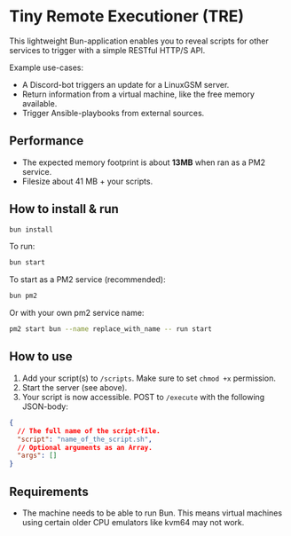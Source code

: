 # Tiny Remote Executioner (TRE)

This lightweight Bun-application enables you to reveal scripts for other services to trigger with a simple RESTful HTTP/S API.

Example use-cases:

- A Discord-bot triggers an update for a LinuxGSM server.
- Return information from a virtual machine, like the free memory available.
- Trigger Ansible-playbooks from external sources.

## Performance

- The expected memory footprint is about **13MB** when ran as a PM2 service.
- Filesize about 41 MB + your scripts.

## How to install & run

```bash
bun install
```

To run:

```bash
bun start
```

To start as a PM2 service (recommended):

```bash
bun pm2
```

Or with your own pm2 service name:

```bash
pm2 start bun --name replace_with_name -- run start
```

## How to use

1. Add your script(s) to `/scripts`. Make sure to set `chmod +x` permission.
2. Start the server (see above).
3. Your script is now accessible. POST to `/execute` with the following JSON-body:

```json
{
  // The full name of the script-file.
  "script": "name_of_the_script.sh",
  // Optional arguments as an Array.
  "args": []
}
```

## Requirements

- The machine needs to be able to run Bun. This means virtual machines using certain older CPU emulators like kvm64 may not work.
